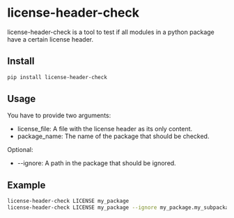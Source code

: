 # license-header-check

license-header-check is a tool to test if all modules in a python package have a certain license header.

## Install

```bash
pip install license-header-check
```

## Usage

You have to provide two arguments:

* license_file: A file with the license header as its only content.
* package_name: The name of the package that should be checked.

Optional:

* --ignore: A path in the package that should be ignored.

## Example

```bash
license-header-check LICENSE my_package
license-header-check LICENSE my_package --ignore my_package.my_subpackage
```
